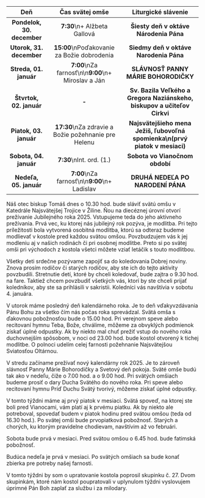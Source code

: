 <!-- title: "Informácie o omšiach - 29. - 05. január" -->
<!-- date: "2024-12-29" -->

<!-- table-setup wrapStyle=row; wrapOn=max-width:767px; wrapHideHeader=true -->
| Deň | Čas svätej omše | Liturgické slávenie |
| :---: | :---: | :---: |
| **Pondelok, 30. december** | **7:30**\n+ Alžbeta Gallová | **Šiesty deň v oktáve Národenia Pána** |
| **Utorok, 31. december** | **15:00**\nPoďakovanie za Božie dobrodenia | **Siedmy deň v oktáve Narodenia Pána** |
| **Streda, 01. január** | **7:00**\nZa farnosť\n\n**9:00**\n+ Miroslav a Ján | **SLÁVNOSŤ PANNY MÁRIE BOHORODIČKY** |
| **Štvrtok, 02. január** | **-** | **Sv. Bazila Veľkého a Gregora Naziánskeho, biskupov a učiteľov Cirkvi** |
| **Piatok, 03. január** | **17:30**\nZa zdravie a Božie požehnanie pre Helenu | **Najsvätejšieho mena Ježiš, ľubovoľná spomienka\n(prvý piatok v mesiaci)** |
| **Sobota, 04. január** | **7:30**\nInt. ord. (1.) | **Sobota vo Vianočnom období** |
| **Nedeľa, 05. január** | **7:00**\nZa farnosť\n\n**9:00**\n+ Ladislav | **DRUHÁ NEDEĽA PO NARODENÍ PÁNA** |


Náš otec biskup Tomáš dnes o 10.30 hod. bude sláviť svätú omšu v Katedrále Najsvätejšej Trojice v Žiline. Ňou na diecéznej úrovní otvorí prežívanie Jubilejného roka 2025. Vstupujeme teda do jeho aktívneho prežívania. Prvá vec, ku ktorej nás jubilejný rok pozýva, je modlitba. Pri tejto príležitosti bola vytvorená osobitná modlitba, ktorú sa odteraz budeme modlievať v kostole pred každou svätou omšou. Povzbudzujem vás k jej modleniu aj v našich rodinách či pri osobnej modlitbe. Preto si po svätej omši pri východoch z kostola všetci môžete vziať letáčik s touto modlitbou.

Všetky deti srdečne pozývame zapojiť sa do koledovania Dobrej noviny. Znova prosím rodičov či starých rodičov, aby ste ich do tejto aktivity povzbudili. Stretnutie detí, ktoré by chceli koledovať, bude zajtra o 9.30 hod. na fare. Taktiež chcem povzbudiť všetkých vás, ktorí by ste chceli prijať koledníkov, aby ste sa prihlásili v sakristii. Koledníci vás navštívia v sobotu 4. januára.

V utorok máme posledný deň kalendárneho roka. Je to deň vďakyvzdávania Pánu Bohu za všetko čím nás počas roka sprevádzal. Svätá omša s ďakovnou pobožnosťou bude o 15.00 hod. Pri verejnom speve alebo recitovaní hymnu Teba, Bože, chválime, môžeme za obvyklých podmienok získať úplné odpustky. Ak by niekto mal chuť prežiť vstup do nového roka duchovnejším spôsobom, v noci od 23.00 hod. bude kostol otvorený k tichej modlitbe. O polnoci udelím celej farnosti požehnanie Najsvätejšou Sviatosťou Oltárnou.

V stredu začíname prežívať nový kalendárny rok 2025. Je to zároveň slávnosť Panny Márie Bohorodičky a Svetový deň pokoja. Sväté omše budú tak ako v nedeľu, čiže o 7.00 hod. a o 9.00 hod. Pri svätých omšiach budeme prosiť o dary Ducha Svätého do nového roka. Pri speve alebo recitovaní hymnu Príď Duchu Svätý tvorivý, môžeme získať úplné odpustky.

V tomto týždni máme aj prvý piatok v mesiaci. Svätá spoveď, na ktorej ste boli pred Vianocami, vám platí aj k prvému piatku. Ak by niekto ale potreboval, spovedať budem v piatok hodinu pred svätou omšou (teda od 16.30 hod.). Po svätej omši bude prvopiatková pobožnosť. Starých a chorých, ku ktorým pravidelne chodievam, navštívim až vo februári.

Sobota bude prvá v mesiaci. Pred svätou omšou o 6.45 hod. bude fatimská pobožnosť.

Budúca nedeľa je prvá v mesiaci. Po svätých omšiach sa bude konať zbierka pre potreby našej farnosti.

V tomto týždni by som o upratovanie kostola poprosil skupinku č. 27. Dvom skupinkám, ktoré nám kostol poupratovali v uplynulom týždni vyslovujem úprimné Pán Boh zaplať za službu i za milodary.

